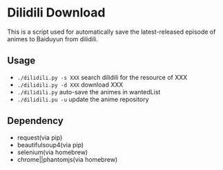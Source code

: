 # Dilidili Download
This is a script used for automatically save the latest-released episode
of animes to Baiduyun from dilidili.

## Usage
- `./dilidili.py -s XXX` search dilidili for the resource of XXX
- `./dilidili.py -d XXX` download XXX
- `./dilidili.py` auto-save the animes in wantedList
- `./dilidili.pu -u` update the anime repository

## Dependency
- request(via pip)
- beautifulsoup4(via pip)
- selenium(via homebrew)
- chrome||phantomjs(via homebrew)

